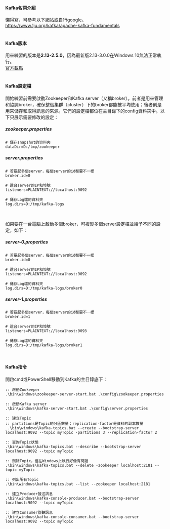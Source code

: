 #### Kafka名詞介紹
懶得寫，可參考以下網站或自行google。<br>
https://www.1ju.org/kafka/apache-kafka-fundamentals<br>
<br>

#### Kafka版本
用來練習的版本是**2.13-2.5.0**，因為最新版2.13-3.0.0在Windows 10無法正常執行。<br>
[官方載點](https://kafka.apache.org/downloads)<br>
<br>

#### Kafka設定檔
開始練習前需要啟動Zookeeper和Kafka server（又稱broker）。前者是用來管理和協調broker，確保整個集群（cluster）下的broker都能被平均使用；後者則是用來儲存和取得訊息的來源。它們的設定檔都位在主目錄下的config資料夾中。以下只展示需要修改的設定：<br>
##### zookeeper.properties
```properties
# 儲存snapshot的資料夾
dataDir=D:/tmp/zookeeper
```
##### server.properties
```properties
# 若要起多個server，每個server的id都要不一樣
broker.id=0

# 這台server的IP和埠號
listeners=PLAINTEXT://localhost:9092

# 儲存Log檔的資料夾
log.dirs=D:/tmp/kafka-logs
```
<br>

如果要在一台電腦上啟動多個broker，可複製多個server設定檔並給予不同的設定，如下：<br>
##### server-0.properties
```properties
# 若要起多個server，每個server的id都要不一樣
broker.id=0

# 這台server的IP和埠號
listeners=PLAINTEXT://localhost:9092

# 儲存Log檔的資料夾
log.dirs=D:/tmp/kafka-logs/broker0
```
##### server-1.properties
```properties
# 若要起多個server，每個server的id都要不一樣
broker.id=1

# 這台server的IP和埠號
listeners=PLAINTEXT://localhost:9093

# 儲存Log檔的資料夾
log.dirs=D:/tmp/kafka-logs/broker1
```
<br>

#### Kafka指令
開啟cmd或PowerShell移動到Kafka的主目錄底下：<br>
```batch
:: 啟動Zookeeper
.\bin\windows\zookeeper-server-start.bat .\config\zookeeper.properties

:: 啟動Kafka server
.\bin\windows\kafka-server-start.bat .\config\server.properties

:: 建立Topic
:: partitions是Topic的分區數量；replication-factor是資料的副本數量
 .\bin\windows\kafka-topics.bat --create --bootstrap-server localhost:9092 --topic myTopic -partitions 3 --replication-factor 2

:: 查詢Topic狀態
.\bin\windows\kafka-topics.bat --describe --bootstrap-server localhost:9092 --topic myTopic

:: 刪除Topic，但在Windows上執行好像有問題
.\bin\windows\kafka-topics.bat --delete -zookeeper localhost:2181 --topic myTopic

:: 列出所有Topic
.\bin\windows\kafka-topics.bat --list --zookeeper localhost:2181

:: 建立Producer發送訊息
.\bin\windows\kafka-console-producer.bat --bootstrap-server localhost:9092 --topic myTopic

:: 建立Consumer監聽訊息
.\bin\windows\kafka-console-consumer.bat --bootstrap-server localhost:9092 --topic myTopic
```
